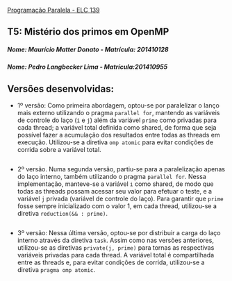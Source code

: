 [Programação Paralela - ELC 139](https://github.com/AndreaInfUFSM/elc139-2016a)

## T5: Mistério dos primos em OpenMP

##### Nome: Maurício Matter Donato - Matrícula: 201410128
##### Nome: Pedro Langbecker Lima  - Matrícula:201410955

## Versões desenvolvidas:
- 1º versão: Como primeira abordagem, optou-se por paralelizar o lanço mais externo utilizando o pragma `parallel for`, 
mantendo as variáveis de controle do laço (`i` e `j`) além da variável `prime` como privadas para cada thread; a variável
total definida como shared, de forma que seja possível fazer a acumulação dos resultados entre todas as threads em 
execução. Utilizou-se a diretiva `omp atomic` para evitar condições de corrida sobre a variável total. </br>

<img src=" " width="" heigth="" /> </br>

- 2º versão. Numa segunda versão, partiu-se para a paralelização apenas do laço interno, também utilizando o pragma
`parallel for`. Nessa implementação, manteve-se a variável `i` como shared, de modo que todas as threads possam acessar
seu valor para efetuar o teste, e a variável `j` privada (variável de controle do laço). Para garantir que `prime` fosse
sempre inicializado com o valor 1, em cada thread, utilizou-se a diretiva `reduction(&& : prime)`.</br>

<img src=" " width="" heigth="" /> </br>

- 3º versão: Nessa última versão, optou-se por distribuir a carga do laço interno através da diretiva `task`. Assim como nas
versões anteriores, utilizou-se as diretivas `private(j, prime)` para tornas as respectivas variáveis privadas para cada thread. A variável total é compartilhada entre as threads e, para evitar condições de corrida, utilizou-se a diretiva 
`pragma omp atomic`.  </br>

<img src=" " width="" heigth="" /> </br>
